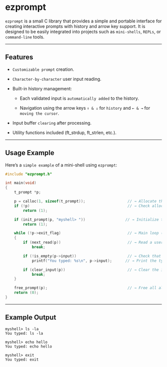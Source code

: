 # ezprompt

`ezprompt` is a small C library that provides a simple and portable interface for creating interactive prompts with history and arrow key support.
It is designed to be easily integrated into projects such as `mini-shells`, `REPLs`, or `command-line` tools.

---

## Features

- `Customizable prompt` creation.

- `Character-by-character` user input reading.

- Built-in history management:

  - Each validated input is `automatically added` to the history.

  - Navigation using the arrow keys `↑ & ↓` for `history` and `← & →` for `moving the cursor`.

- Input buffer `clearing` after processing.

- Utility functions included (ft_strdup, ft_strlen, etc.).

---

## Usage Example

Here’s a `simple example` of a mini-shell using `ezprompt`:

```c
#include "ezprompt.h"

int main(void)
{
    t_prompt *p;

    p = calloc(1, sizeof(t_prompt));                   // → Allocate the t_prompt structure
    if (!p)                                            // → Check allocation failure
        return (1);

    if (init_prompt(p, "myshell> "))                  // → Initialize the prompt with "myshell> "
        return (1);

    while (!p->exit_flag)                              // → Main loop (runs until exit)
    {
        if (next_read(p))                              // → Read a user line (with key handling)
            break;

        if (!is_empty(p->input))                       // → Check that the input is not empty
            printf("You typed: %s\n", p->input);      // → Print the typed text

        if (clear_input(p))                            // → Clear the input buffer for the next line
            break;
    }

    free_prompt(p);                                    // → Free all allocated memory
    return (0);
}
```

---

## Example Output
```
myshell> ls -la
You typed: ls -la

myshell> echo hello
You typed: echo hello

myshell> exit
You typed: exit
```
